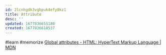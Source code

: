 ```yaml
---
id: 2lcnhgdk3vgbpuk4efy8kz1
title: Attribute
desc: ''
updated: 1677836655180
created: 1677836618537
---
```

#learn #memorize [Global attributes - HTML: HyperText Markup Language | MDN](https://developer.mozilla.org/en-US/docs/Web/HTML/Global_attributes#list_of_global_attributes)